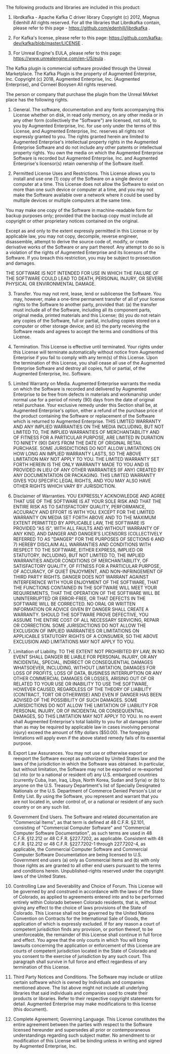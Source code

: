 The following products and libraries are included in this product:

1. librdkafka - Apache Kafka C driver library
Copyright (c) 2012, Magnus Edenhill
All rights reserved.
For all the libraries that Librdkafka contain, 
please refer to this page - https://github.com/edenhill/librdkafka .

2. For Kafka's license, please refer to this page:
https://github.com/kafka-dev/kafka/blob/master/LICENSE .

3. For Unreal Engine's EULA, please refer to this page:
https://www.unrealengine.com/en-US/eula .

The Kafka plugin is commercial software provided through the Unreal Marketplace. The Kafka Plugin is the property of Augmented Enterprise, Inc.
Copyright (c) 2018, Augmented Enterprise, Inc. (Augmented Enterprise), and Corneel Booysen
All rights reserved.

The person or company that purchase the plugin from the Unreal MArket place has the following rights.

1. General. The software, documentation and any fonts accompanying this License whether on disk, in read only memory, 
on any other media or in any other form (collectively the "Software") are licensed, not sold, to you by Augmented Enterprise, Inc.
for use only under the terms of this License, and Augmented Enterprise, Inc. reserves all rights not expressly granted to you. 
The rights granted herein are limited to Augmented Enterprise's intellectual property rights in the Augmented Enterprise Software and do not include any other 
patents or intellectual property rights. You own the media on which the Augmented Enterprise Software is recorded but Augmented Enterprise, Inc. 
and Augmented Enterprise's licensor(s) retain ownership of the Software itself.

2. Permitted License Uses and Restrictions. This License allows you to install and use one (1) copy of the Software on 
a single device or computer at a time. This License does not allow the Software to exist on more than one such device or 
computer at a time, and you may not make the Software available over a network where it could be used by multiple devices 
or multiple computers at the same time.

You may make one copy of the Software in machine-readable form for backup purposes only; 
provided that the backup copy must include all copyright or other proprietary notices contained on the original.

Except as and only to the extent expressly permitted in this License or by applicable law, you may not copy, decompile, 
reverse engineer, disassemble, attempt to derive the source code of, modify, or create derivative works of the Software 
or any part thereof. Any attempt to do so is a violation of the rights of Augmented Enterprise and its licensors of the Software. 
If you breach this restriction, you may be subject to prosecution and damages.

THE SOFTWARE IS NOT INTENDED FOR USE IN WHICH THE FAILURE OF THE SOFTWARE COULD LEAD TO DEATH, PERSONAL INJURY, 
OR SEVERE PHYSICAL OR ENVIRONMENTAL DAMAGE.

3. Transfer. You may not rent, lease, lend or sublicense the Software. You may, however, make a one-time permanent transfer
of all of your license rights to the Software to another party, provided that: (a) the transfer must include all of the Software, 
including all its component parts, original media, printed materials and this License; (b) you do not retain any copies of the 
Software, full or partial, including copies stored on a computer or other storage device; and (c) the party receiving the 
Software reads and agrees to accept the terms and conditions of this License.

4. Termination. This License is effective until terminated. Your rights under this License will terminate automatically without 
notice from Augmented Enterprise if you fail to comply with any term(s) of this License. Upon the termination of this License, you shall cease 
all use of the Augmented Enterprise Software and destroy all copies, full or partial, of the Augmented Enterprise, Inc. Software.

5. Limited Warranty on Media. Augmented Enterprise warrants the media on which the Software is recorded and delivered by Augmented Enterprise to be free from 
defects in materials and workmanship under normal use for a period of ninety (90) days from the date of original retail purchase. 
Your exclusive remedy under this Section shall be, at Augmented Enterprise's option, either a refund of the purchase price of the product 
containing the Software or replacement of the Software which is returned to Augmented Enterprise. THIS LIMITED WARRANTY AND ANY IMPLIED 
WARRANTIES ON THE MEDIA INCLUDING, BUT NOT LIMITED TO, THE IMPLIED WARRANTIES OF MERCHANTABILITY AND OF FITNESS FOR A 
PARTICULAR PURPOSE, ARE LIMITED IN DURATION TO NINETY (90) DAYS FROM THE DATE OF ORIGINAL RETAIL PURCHASE. 
SOME JURISDICTIONS DO NOT ALLOW LIMITATIONS ON HOW LONG AN IMPLIED WARRANTY LASTS, SO THE ABOVE LIMITATION MAY NOT APPLY TO YOU. 
THE LIMITED WARRANTY SET FORTH HEREIN IS THE ONLY WARRANTY MADE TO YOU AND IS PROVIDED IN LIEU OF ANY OTHER WARRANTIES (IF ANY) 
CREATED BY ANY DOCUMENTATION OR PACKAGING. THIS LIMITED WARRANTY GIVES YOU SPECIFIC LEGAL RIGHTS, AND YOU MAY ALSO HAVE OTHER RIGHTS 
WHICH VARY BY JURISDICTION.

6. Disclaimer of Warranties. YOU EXPRESSLY ACKNOWLEDGE AND AGREE THAT USE OF THE SOFTWARE IS AT YOUR SOLE RISK AND THAT THE 
ENTIRE RISK AS TO SATISFACTORY QUALITY, PERFORMANCE, ACCURACY AND EFFORT IS WITH YOU. EXCEPT FOR THE LIMITED WARRANTY ON MEDIA 
SET FORTH ABOVE AND TO THE MAXIMUM EXTENT PERMITTED BY APPLICABLE LAW, THE SOFTWARE IS PROVIDED "AS IS", WITH ALL FAULTS AND 
WITHOUT WARRANTY OF ANY KIND, AND DANGER AND DANGER'S LICENSORS (COLLECTIVELY REFERRED TO AS "DANGER" FOR THE PURPOSES OF 
SECTIONS 6 AND 7) HEREBY DISCLAIM ALL WARRANTIES AND CONDITIONS WITH RESPECT TO THE SOFTWARE, EITHER EXPRESS, IMPLIED OR STATUTORY, 
INCLUDING, BUT NOT LIMITED TO, THE IMPLIED WARRANTIES AND/OR CONDITIONS OF MERCHANTABILITY, OF SATISFACTORY QUALITY, 
OF FITNESS FOR A PARTICULAR PURPOSE, OF ACCURACY, OF QUIET ENJOYMENT, AND NON-INFRINGEMENT OF THIRD PARTY RIGHTS. 
DANGER DOES NOT WARRANT AGAINST INTERFERENCE WITH YOUR ENJOYMENT OF THE SOFTWARE, THAT THE FUNCTIONS CONTAINED IN THE SOFTWARE 
WILL MEET YOUR REQUIREMENTS, THAT THE OPERATION OF THE SOFTWARE WILL BE UNINTERRUPTED OR ERROR-FREE, OR THAT DEFECTS IN THE 
SOFTWARE WILL BE CORRECTED. NO ORAL OR WRITTEN INFORMATION OR ADVICE GIVEN BY DANGER SHALL CREATE A WARRANTY. SHOULD THE SOFTWARE 
PROVE DEFECTIVE, YOU ASSUME THE ENTIRE COST OF ALL NECESSARY SERVICING, REPAIR OR CORRECTION. SOME JURISDICTIONS DO NOT 
ALLOW THE EXCLUSION OF IMPLIED WARRANTIES OR LIMITATIONS ON APPLICABLE STATUTORY RIGHTS OF A CONSUMER, SO THE ABOVE 
EXCLUSION AND LIMITATIONS MAY NOT APPLY TO YOU.

7. Limitation of Liability. TO THE EXTENT NOT PROHIBITED BY LAW, IN NO EVENT SHALL DANGER BE LIABLE FOR PERSONAL INJURY, 
OR ANY INCIDENTAL, SPECIAL, INDIRECT OR CONSEQUENTIAL DAMAGES WHATSOEVER, INCLUDING, WITHOUT LIMITATION, DAMAGES FOR LOSS OF PROFITS, 
LOSS OF DATA, BUSINESS INTERRUPTION OR ANY OTHER COMMERCIAL DAMAGES OR LOSSES, ARISING OUT OF OR RELATED TO YOUR USE OR 
INABILITY TO USE THE SOFTWARE, HOWEVER CAUSED, REGARDLESS OF THE THEORY OF LIABILITY (CONTRACT, TORT OR OTHERWISE) AND EVEN 
IF DANGER HAS BEEN ADVISED OF THE POSSIBILITY OF SUCH DAMAGES. SOME JURISDICTIONS DO NOT ALLOW THE LIMITATION OF LIABILITY FOR PERSONAL 
INJURY, OR OF INCIDENTAL OR CONSEQUENTIAL DAMAGES, SO THIS LIMITATION MAY NOT APPLY TO YOU. In no event shall Augmented Enterprise's 
total liability to you for all damages (other than as may be required by applicable law in cases involving personal injury) exceed 
the amount of fifty dollars ($50.00). The foregoing limitations will apply even if the above stated remedy fails of its 
essential purpose.

8. Export Law Assurances. You may not use or otherwise export or reexport the Software except as authorized by United States 
law and the laws of the jurisdiction in which the Software was obtained. In particular, but without limitation, the Software 
may not be exported or re-exported (a) into (or to a national or resident of) any U.S. embargoed countries 
(currently Cuba, Iran, Iraq, Libya, North Korea, Sudan and Syria) or (b) to anyone on the U.S. Treasury Department's list of 
Specially Designated Nationals or the U.S. Department of Commerce Denied Person's List or Entity List. By using the Software, 
you represent and warrant that you are not located in, under control of, or a national or resident of any such country or on 
any such list.

9. Government End Users. The Software and related documentation are "Commercial Items", as that term is defined at 48 C.F.R. §2.101, 
consisting of "Commercial Computer Software" and "Commercial Computer Software Documentation", as such terms are used 
in 48 C.F.R. §12.212 or 48 C.F.R. §227.7202, as applicable. Consistent with 48 C.F.R. §12.212 or 48 C.F.R. §227.7202-1 
through 227.7202-4, as applicable, the Commercial Computer Software and Commercial Computer Software Documentation are being 
licensed to U.S. Government end users (a) only as Commercial Items and (b) with only those rights as are granted to all other end 
users pursuant to the terms and conditions herein. Unpublished-rights reserved under the copyright laws of the United States.

10. Controlling Law and Severability and Choice of Forum. This License will be governed by and construed in accordance with the 
laws of the State of Colorado, as applied to agreements entered into and to be performed entirely within Colorado between Colorado 
residents, that is, without giving any effect to the choice of laws provisions of the State of Colorado. This License shall not be 
governed by the United Nations Convention on Contracts for the International Sale of Goods, the application of which is expressly 
excluded. If for any reason a court of competent jurisdiction finds any provision, or portion thereof, to be unenforceable, the 
remainder of this License shall continue in full force and effect. You agree that the only courts in which You will bring lawsuits 
concerning the application or enforcement of this License are courts of competent jurisdiction located in the State of Colorado 
and you consent to the exercise of jurisdiction by any such court. This paragraph shall survive in full force and effect regardless 
of any termination of this License.

11. Third Party Notices and Conditions. The Software may include or utilize certain software which is owned by Individuals and companies
mentioned above. The list above might not include all underlying libraries that said individuals and companies used
to create their products or libraries. Refer to their respective copyright statements for detail. Augmented Enterprise may make 
modifications to this license (this document). 

12. Complete Agreement; Governing Language. This License constitutes the entire agreement between the parties with respect to the 
Software licensed hereunder and supersedes all prior or contemporaneous understandings regarding such subject matter. 
No amendment to or modification of this License will be binding unless in writing and signed by Augmented Enterprise, Inc.









